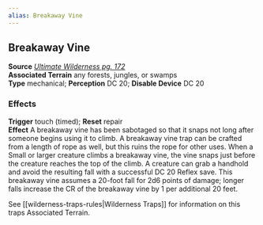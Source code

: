 ```yaml
---
alias: Breakaway Vine
---
```


## Breakaway Vine

**Source** [_Ultimate Wilderness pg. 172_](http://paizo.com/products/btpy9ujo)  
**Associated Terrain** any forests, jungles, or swamps  
**Type** mechanical; **Perception** DC 20; **Disable Device** DC 20

### Effects

**Trigger** touch (timed); **Reset** repair  
**Effect** A breakaway vine has been sabotaged so that it snaps not long after someone begins using it to climb. A breakaway vine trap can be crafted from a length of rope as well, but this ruins the rope for other uses. When a Small or larger creature climbs a breakaway vine, the vine snaps just before the creature reaches the top of the climb. A creature can grab a handhold and avoid the resulting fall with a successful DC 20 Reflex save. This breakaway vine assumes a 20-foot fall for 2d6 points of damage; longer falls increase the CR of the breakaway vine by 1 per additional 20 feet.  
  
See [[wilderness-traps-rules|Wilderness Traps]] for information on this traps Associated Terrain.  
